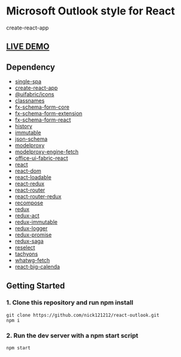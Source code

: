 # Microsoft Outlook style for React

create-react-app

## [LIVE DEMO](https://nick121212.github.io/react-outlook/build/index.html#/)

## Dependency

- [single-spa](#/)
- [create-react-app](#/)
- [@uifabric/icons](#/)
- [classnames](#/)
- [fx-schema-form-core](#/)
- [fx-schema-form-extension](#/)
- [fx-schema-form-react](#/)
- [history](#/)
- [immutable](#/)
- [json-schema](#/)
- [modelproxy](#/)
- [modelproxy-engine-fetch](#/)
- [office-ui-fabric-react](#/)
- [react](#/)
- [react-dom](#/)
- [react-loadable](#/)
- [react-redux](#/)
- [react-router](#/)
- [react-router-redux](#/)
- [recompose](#/)
- [redux](#/)
- [redux-act](#/)
- [redux-immutable](#/)
- [redux-logger](#/)
- [redux-promise](#/)
- [redux-saga](#/)
- [reselect](#/)
- [tachyons](#/)
- [whatwg-fetch](#/)
- [react-big-calenda](https://github.com/intljusticemission/react-big-calendar.git)

## Getting Started

### 1. Clone this repository and run npm install

```shell
git clone https://github.com/nick121212/react-outlook.git
npm i
```

### 2. Run the dev server with a npm start script

```shell
npm start
```
